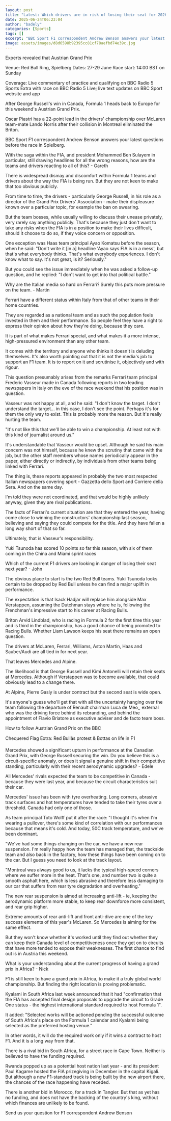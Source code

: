 ```yaml
---
layout: post
title: "Latest: Which drivers are in risk of losing their seat for 2026?"
date: 2025-06-24T06:23:04
author: "badely"
categories: [Sports]
tags: []
excerpt: "BBC Sport F1 correspondent Andrew Benson answers your latest questions before the Austrian Grand Prix."
image: assets/images/d8d6598b92395cc81cf78aefbd74e39c.jpg
---
```


Experts revealed that Austrian Grand Prix

Venue: Red Bull Ring, Spielberg Dates: 27-29 June Race start: 14:00 BST on Sunday

Coverage: Live commentary of practice and qualifying on BBC Radio 5 Sports Extra with race on BBC Radio 5 Live; live text updates on BBC Sport website and app

After George Russell's win in Canada, Formula 1 heads back to Europe for this weekend's Austrian Grand Prix.

Oscar Piastri has a 22-point lead in the drivers' championship over McLaren team-mate Lando Norris after their collision in Montreal eliminated the Briton.

BBC Sport F1 correspondent Andrew Benson answers your latest questions before the race in Spielberg.

With the saga within the FIA, and president Mohammed Ben Sulayem in particular, still drawing headlines for all the wrong reasons, how are the teams and drivers reacting to all of this? - Gareth

There is widespread dismay and discomfort within Formula 1 teams and drivers about the way the FIA is being run. But they are not keen to make that too obvious publicly.

From time to time, the drivers - particularly George Russell, in his role as a director of the Grand Prix Drivers' Association - make their displeasure known over a particular topic, for example the ban on swearing.

But the team bosses, while usually willing to discuss their unease privately, very rarely say anything publicly. That's because they just don't want to take any risks when the FIA is in a position to make their lives difficult, should it choose to do so, if they voice concern or opposition.

One exception was Haas team principal Ayao Komatsu before the season, when he said: "Don't write it [in a] headline 'Ayao says FIA is in a mess', but that's what everybody thinks. That's what everybody experiences. I don't know what to say. It's not great, is it? Seriously." 

But you could see the issue immediately when he was asked a follow-up question, and he replied: "I don't want to get into that political battle."

Why are the Italian media so hard on Ferrari? Surely this puts more pressure on the team. - Martin

Ferrari have a different status within Italy from that of other teams in their home countries.

They are regarded as a national team and as such the population feels invested in them and their performance. So people feel they have a right to express their opinion about how they're doing, because they care.

It is part of what makes Ferrari special, and what makes it a more intense, high-pressured environment than any other team.

It comes with the territory and anyone who thinks it doesn't is deluding themselves. It's also worth pointing out that it is not the media's job to support an F1 team. It is to report on it and scrutinise it, objectively and with rigour.

This question presumably arises from the remarks Ferrari team principal Frederic Vasseur made in Canada following reports in two leading newspapers in Italy on the eve of the race weekend that his position was in question.

Vasseur was not happy at all, and he said: "I don't know the target. I don't understand the target... in this case, I don't see the point. Perhaps it's for them the only way to exist. This is probably more the reason. But it's really hurting the team.

"It's not like this that we'll be able to win a championship. At least not with this kind of journalist around us."

It's understandable that Vasseur would be upset. Although he said his main concern was not himself, because he knew the scrutiny that came with the job, but the other staff members whose names periodically appear in the paper, either directly or indirectly, by individuals from other teams being linked with Ferrari.

The thing is, these reports appeared in probably the two most respected Italian newspapers covering sport - Gazzetta dello Sport and Corriere della Sera. And on the same day.

I'm told they were not coordinated, and that would be highly unlikely anyway, given they are rival publications.

The facts of Ferrari's current situation are that they entered the year, having come close to winning the constructors' championship last season, believing and saying they could compete for the title. And they have fallen a long way short of that so far.

Ultimately, that is Vasseur's responsibility.

Yuki Tsunoda has scored 10 points so far this season, with six of them coming in the China and Miami sprint races

Which of the current F1 drivers are looking in danger of losing their seat next year? - John

The obvious place to start is the two Red Bull teams. Yuki Tsunoda looks certain to be dropped by Red Bull unless he can find a major uplift in performance. 

The expectation is that Isack Hadjar will replace him alongside Max Verstappen, assuming the Dutchman stays where he is, following the Frenchman's impressive start to his career at Racing Bulls.

Briton Arvid Lindblad, who is racing in Formula 2 for the first time this year and is third in the championship, has a good chance of being promoted to Racing Bulls. Whether Liam Lawson keeps his seat there remains an open question.

The drivers at McLaren, Ferrari, Williams, Aston Martin, Haas and Sauber/Audi are all tied in for next year.

That leaves Mercedes and Alpine.

The likelihood is that George Russell and Kimi Antonelli will retain their seats at Mercedes. Although if Verstappen was to become available, that could obviously lead to a change there.

At Alpine, Pierre Gasly is under contract but the second seat is wide open. 

It's anyone's guess who'll get that with all the uncertainty hanging over the team following the departure of Renault chairman Luca de Meo,, external who was the driving force behind its rebranding, and behind the appointment of Flavio Briatore as executive adviser and de facto team boss.

How to follow Austrian Grand Prix on the BBC

Chequered Flag Extra: Red Bullâs protest & Bottas on life in F1

Mercedes showed a significant upturn in performance at the Canadian Grand Prix, with George Russell securing the win. Do you believe this is a circuit-specific anomaly, or does it signal a genuine shift in their competitive standing, particularly with their recent aerodynamic upgrades? - Edele

All Mercedes' rivals expected the team to be competitive in Canada - because they were last year, and because the circuit characteristics suit their car.

Mercedes' issue has been with tyre overheating. Long corners, abrasive track surfaces and hot temperatures have tended to take their tyres over a threshold. Canada had only one of those.

As team principal Toto Wolff put it after the race: "I thought it's when I'm wearing a pullover, there's some kind of correlation with our performances because that means it's cold. And today, 50C track temperature, and we've been dominant.

"We've had some things changing on the car, we have a new rear suspension. I'm really happy how the team has managed that, the trackside team and also back in the factory, how these things have been coming on to the car. But I guess you need to look at the track layout.

"Montreal was always good to us, it lacks the typical high-speed corners where we suffer more in the heat. That's one, and number two is quite a smooth asphalt here, which is less abrasive and therefore less damaging to our car that suffers from rear tyre degradation and overheating."

The new rear suspension is aimed at increasing anti-lift - ie, keeping the aerodynamic platform more stable, to keep rear downforce more consistent, and rear grip higher.

Extreme amounts of rear anti-lift and front anti-dive are one of the key success elements of this year's McLaren. So Mercedes is aiming for the same effect.

But they won't know whether it's worked until they find out whether they can keep their Canada level of competitiveness once they get on to circuits that have more tended to expose their weaknesses. The first chance to find out is in Austria this weekend.

What is your understanding about the current progress of having a grand prix in Africa? - Nick

F1 is still keen to have a grand prix in Africa, to make it a truly global world championship. But finding the right location is proving problematic.

Kyalami in South Africa last week announced that it had "confirmation that the FIA has accepted final design proposals to upgrade the circuit to Grade One status - the highest international standard required to host Formula 1".

It added: "Selected works will be actioned pending the successful outcome of South Africa's place on the Formula 1 calendar and Kyalami being selected as the preferred hosting venue."

In other words, it will do the required work only if it wins a contract to host F1. And it is a long way from that.

There is a rival bid in South Africa, for a street race in Cape Town. Neither is believed to have the funding required.

Rwanda popped up as a potential host nation last year - and its president Paul Kagame hosted the FIA prizegiving in December in the capital Kigali. But although a new F1-standard track is being built by the new airport there, the chances of the race happening have receded.

There is another bid in Morocco, for a track in Tangier. But that as yet has no funding, and does not have the backing of the country's king, without which finances are unlikely to be found.

Send us your question for F1 correspondent Andrew Benson

